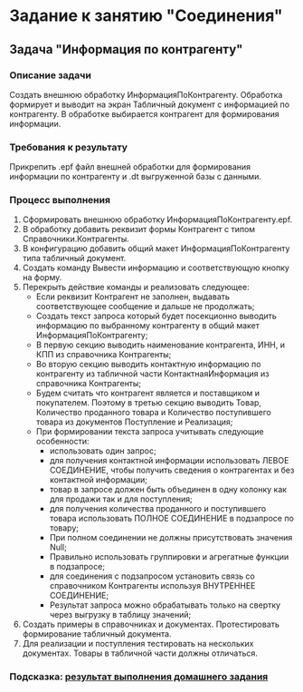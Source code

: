 # Задание к занятию "Соединения"

## Задача "Информация по контрагенту"

### Описание задачи

Создать внешнюю обработку ИнформацияПоКонтрагенту. Обработка формирует и выводит на экран Табличный документ с информацией по контрагенту. В обработке выбирается контрагент для формирования информации.

### Требования к результату

Прикрепить .epf файл внешней обработки для формирования информации по контрагенту и .dt выгруженной базы с данными.


### Процесс выполнения

1. Сформировать внешнюю обработку ИнформацияПоКонтрагенту.epf.
2. В обработку добавить реквизит формы Контрагент с типом Справочники.Контрагенты.
3. В конфигурацию добавить общий макет ИнформацияПоКонтрагенту типа табличный документ.
4. Создать команду Вывести информацию и соответствующую кнопку на форму.
5. Перекрыть действие команды и реализовать следующее:
   * Если реквизит Контрагент не заполнен, выдавать соответствующее сообщение и дальше не продолжать;
   * Создать текст запроса который будет посекционно выводить информацию по выбранному контрагенту в общий макет ИнформацияПоКонтрагенту;
   * В первую секцию выводить наименование контрагента, ИНН, и КПП из справочника Контрагенты;
   * Во вторую секцию выводить контактную информацию по контрагенту из табличной части КонтактнаяИнформация из справочника Контрагенты;
   * Будем считать что контрагент является и поставщиком и покупателем. Поэтому в третью секцию выводить Товар, Количество проданного товара и Количество поступившего 
     товара из документов Поступление и Реализация;
   * При формировании текста запроса учитывать следующие особенности:
     - использовать один запрос;
     - для получения контактной информации использовать ЛЕВОЕ СОЕДИНЕНИЕ, чтобы получить сведения о контрагентах и без контактной информации;
     - товар в запросе должен быть объединен в одну колонку как для продажи так и для поступления;
     - для получения количества проданного и поступившего товара использовать ПОЛНОЕ СОЕДИНЕНИЕ в подзапросе по товару;
     - При полном соединении не должны присутствовать значения Null;
     - Правильно использовать группировки и агрегатные функции в подзапросе;
     - для соединения с подзапросом установить связь со справочником Контрагенты используя ВНУТРЕННЕЕ СОЕДИНЕНИЕ;
     - Результат запроса можно обрабатывать только на свертку через выгрузку в таблицу значений;
6. Создать примеры в справочниках и документах. Протестировать формирование табличный документа. 
7. Для реализации и поступления тестировать на нескольких документах. Товары в табличной части должны отличаться.

### Подсказка: [результат выполнения домашнего задания](Examples/homework-6-4-example.md)
